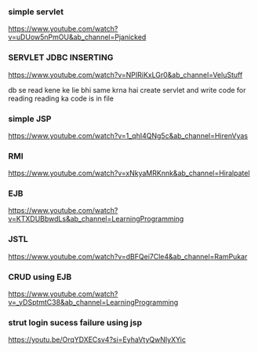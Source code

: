 ### simple servlet

https://www.youtube.com/watch?v=uDUow5nPmOU&ab_channel=Pjanicked

### SERVLET JDBC INSERTING

https://www.youtube.com/watch?v=NPIRiKxLGr0&ab_channel=VeluStuff

db se read kene ke lie bhi same krna hai
create servlet and write code for reading
reading ka code is in file

### simple JSP

https://www.youtube.com/watch?v=1_qhI4QNg5c&ab_channel=HirenVyas

### RMI

https://www.youtube.com/watch?v=xNkyaMRKnnk&ab_channel=Hiralpatel

### EJB

https://www.youtube.com/watch?v=KTXDUBbwdLs&ab_channel=LearningProgramming

### JSTL

https://www.youtube.com/watch?v=dBFQei7Cle4&ab_channel=RamPukar

### CRUD using EJB

https://www.youtube.com/watch?v=_yDSptmtC38&ab_channel=LearningProgramming

### strut login sucess failure using jsp

https://youtu.be/OrqYDXECsv4?si=EyhaVtyQwNIyXYic
